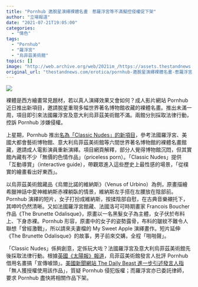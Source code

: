 ```yaml
---
title: "Pornhub 邀脫星演繹裸體名畫　惹羅浮宮等不滿擬控侵權促下架"
author: "立場報道"
date: "2021-07-21T19:05:00"
categories:
  - "情色"
tags:
  - "Pornhub"
  - "羅浮宮"
  - "烏菲茲美術館"
topics: []
image: "http://web.archive.org/web/2021im_/https://assets.thestandnews.com/media/photos/20210721-10.png"
original_url: "thestandnews.com/erotica/pornhub-邀脫星演繹裸體名畫-惹羅浮宮等不滿擬控侵權促下架"
---
```

![](http://web.archive.org/web/2021im_/https://assets.thestandnews.com/media/photos/20210721-10.png)

裸體是西方繪畫常見題材，若以真人演繹效果又會如何？成人影片網站 Pornhub 近日推出新項目，邀請脫星重現多幅世界著名博物館收藏的裸體名畫。推出未滿一周，項目即引來法國羅浮宮及意大利烏菲茲美術館不滿。兩館分別採取法律行動，控訴 Pornhub 涉嫌侵權。

上星期，Pornhub 推出[名為「Classic Nudes」的新項目](http://web.archive.org/web/20211229132317/https://cn.pornhub.com/art/classic-nudes)，參考法國羅浮宮、美國大都會藝術博物館、意大利烏菲茲美術館等六間世界著名博物館的裸體名畫館藏，邀請成人電影演員重新演繹。項目網頁解釋，部分人覺得博物館沉悶，但其實館內藏有不少「無價的色情作品」（priceless porn）。「Classic Nudes」提供「互動導賞」（interactive guide），帶觀眾進入這些歷史上最性感的場景，「從樸實的繪畫看出好東西」。

以烏菲茲美術館藏品《烏爾比諾的維納斯》（Venus of Urbino）為例，原畫描繪希臘神話中愛神維納斯赤裸躺臥的情景，維納斯左手搭在左腰放在陰部前。Pornhub 演繹的短片，女子打扮成維納斯，按揉陰部自慰，在古典音樂襯托下，其呻吟仍然清晰。又如法國羅浮宮館藏、法國洛可可時期畫家 Francois Boucher 作品《The Brunette Odalisque》，原畫以一名黑髮女子為主體，女子伏於布料上、下身赤裸。Pornhub 形容，原畫中的女子的姿勢露骨，布料的皺紋不難令人聯想「曾經激戰」，所以請來夫妻檔的 My Sweet Apple 演繹畫作。短片延伸《The Brunette Odalisque》的故事，男子前來交媾，全程「啪啪聲」。

「Classic Nudes」係夠創意，定係玩大咗？法國羅浮宮及意大利烏菲茲美術館先後採取法律行動。根據[英國《太陽報》報道](http://web.archive.org/web/20211229132317/https://www.thesun.co.uk/news/15642884/pornhub-sued-over-birth-of-venus-depiction/)，烏菲茲美術館發言人批評 Pornhub 借用名畫搞「宣傳噱頭」。[美國新聞網站 The Daily Beast 進一步引述發言人指](http://web.archive.org/web/20211229132317/https://www.thedailybeast.com/louvre-calls-in-lawyers-over-pornhubs-hardcore-reenactments)「無人獲授權使用該作品」，質疑 Pornhub 侵犯版權；而羅浮宮亦已委託律師，要求 Pornhub 盡快將相關作品下架。
